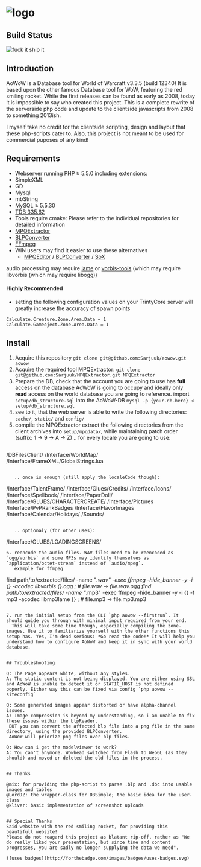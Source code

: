 ﻿# ![logo](static/images/logos/home.png)


## Build Status
![fuck it ship it](http://forthebadge.com/images/badges/fuck-it-ship-it.svg)


## Introduction

AoWoW is a Database tool for World of Warcraft v3.3.5 (build 12340)
It is based upon the other famous Database tool for WoW, featuring the red smiling rocket.
While the first releases can be found as early as 2008, today it is impossible to say who created this project.
This is a complete rewrite of the serverside php code and update to the clientside javascripts from 2008 to something 2013ish.

I myself take no credit for the clientside scripting, design and layout that these php-scripts cater to.
Also, this project is not meant to be used for commercial puposes of any kind!


## Requirements

+ Webserver running PHP ≥ 5.5.0 including extensions:
 + SimpleXML
 + GD
 + Mysqli
 + mbString
+ MySQL ≥ 5.5.30
+ [TDB 335.62](https://github.com/TrinityCore/TrinityCore/releases/tag/TDB335.62)
+ Tools require cmake: Please refer to the individual repositories for detailed information
 + [MPQExtractor](https://github.com/Sarjuuk/MPQExtractor)
 + [BLPConverter](https://github.com/Sarjuuk/BLPConverter)
 + [FFmpeg](https://ffmpeg.org/download.html)
 + WIN users may find it easier to use these alternatives
   + [MPQEditor](http://www.zezula.net/en/mpq/download.html) / [BLPConverter](https://github.com/PatrickCyr/BLPConverter) / [SoX](https://sourceforge.net/projects/sox/files/sox/)

audio processing may require [lame](https://sourceforge.net/projects/lame/files/lame/3.99/) or [vorbis-tools](https://www.xiph.org/downloads/) (which may require libvorbis (which may require libogg))


#### Highly Recommended
+ setting the following configuration values on your TrintyCore server will greatly increase the accuracy of spawn points
 ```
Calculate.Creature.Zone.Area.Data = 1
Calculate.Gameoject.Zone.Area.Data = 1
```

## Install

1. Acquire this repository `git clone git@github.com:Sarjuuk/aowow.git aowow`
2. Acquire the required tool MPQExtractor: `git clone git@github.com:Sarjuuk/MPQExtractor.git MPQExtractor`
3. Prepare the DB, check that the account you are going to use has **full** access on the database AoWoW is going to occupy and ideally only **read** access on the world database you are going to reference.
  import `setup/db_structure.sql` into the AoWoW-DB `mysql -p {your-db-here} < setup/db_structure.sql`
4. see to it, that the web server is able to write the following directories: `cache/`, `static/` and `config/`
5. compile the MPQExtractor
  extract the following directories from the client archives into `setup/mpqdata/`, while maintaining patch order (suffix: 1 -> 9 -> A -> Z)
   .. for every locale you are going to use:
   ```
<localeCode>/DBFilesClient/
<localeCode>/Interface/WorldMap/
<localeCode>/Interface/FrameXML/GlobalStrings.lua
```

   .. once is enough (still apply the localeCode though):
   ```
<localeCode>/Interface/TalentFrame/
<localeCode>/Interface/Glues/Credits/
<localeCode>/Interface/Icons/
<localeCode>/Interface/Spellbook/
<localeCode>/Interface/PaperDoll/
<localeCode>/Interface/GLUES/CHARACTERCREATE/
<localeCode>/Interface/Pictures
<localeCode>/Interface/PvPRankBadges
<localeCode>/Interface/FlavorImages
<localeCode>/Interface/Calendar/Holidays/
<localeCode>/Sounds/
```

   .. optionaly (for other uses):
   ```
<localeCode>/Interface/GLUES/LOADINGSCREENS/
```
6. reencode the audio files. WAV-files need to be reencoded as `ogg/vorbis` and some MP3s may identify themselves as `application/octet-stream` instead of `audio/mpeg`.
   example for ffmpeg
   ```
find path/to/extracted/files/<localeCode> -name "*.wav" -exec ffmpeg -hide_banner -y -i {} -acodec libvorbis {}.ogg \;      # file.wav -> file.wav.ogg
find path/to/extracted/files/<localeCode> -name "*.mp3" -exec ffmpeg -hide_banner -y -i {} -f mp3 -acodec libmp3lame {} \;  # file.mp3 -> file.mp3.mp3
```

7. run the initial setup from the CLI `php aowow --firstrun`. It should guide you through with minimal input required from your end.
  This will take some time though, especially compiling the zone-images. Use it to familiarize yourself with the other functions this setup has. Yes, I'm dead serious: *Go read the code!* It will help you understand how to configure AoWoW and keep it in sync with your world database.


## Troubleshooting

Q: The Page appears white, without any styles.
A: The static content is not being displayed. You are either using SSL and AoWoW is unable to detect it or STATIC_HOST is not defined poperly. Either way this can be fixed via config `php aowow --siteconfig`

Q: Some generated images appear distorted or have alpha-channel issues.
A: Image compression is beyond my understanding, so i am unable to fix these issues within the blpReader.
 BUT you can convert the affected blp file into a png file in the same directory, using the provided BLPConverter.
 AoWoW will priorize png files over blp files.

Q: How can i get the modelviewer to work?
A: You can't anymore. Wowhead switched from Flash to WebGL (as they should) and moved or deleted the old files in the process.


## Thanks

@mix: for providing the php-script to parse .blp and .dbc into usable images and tables
@LordJZ: the wrapper-class for DBSimple; the basic idea for the user-class
@kliver: basic implementation of screenshot uploads


## Special Thanks
Said website with the red smiling rocket, for providing this beautifull website!
Please do not reagard this project as blatant rip-off, rather as "We do really liked your presentation, but since time and content progresses, you are sadly no longer supplying the data we need".

![uses badges](http://forthebadge.com/images/badges/uses-badges.svg)
